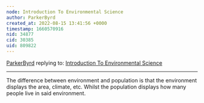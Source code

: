 ```yaml
---
node: Introduction To Environmental Science
author: ParkerByrd
created_at: 2022-08-15 13:41:56 +0000
timestamp: 1660570916
nid: 34877
cid: 30385
uid: 809822
---
```




[ParkerByrd](../profile/ParkerByrd) replying to: [Introduction To Environmental Science](../notes/TheChessGym/08-15-2022/introduction-to-environmental-science)

----
The difference between environment and population is that the environment displays the area, climate, etc. Whilst the population displays how many people live in said environment. 